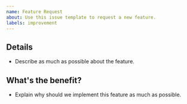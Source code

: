 ```yaml
---
name: Feature Request
about: Use this issue template to request a new feature.
labels: improvement
---
```


## Details

- Describe as much as possible about the feature.

## What's the benefit?

- Explain why should we implement this feature as much as possible.